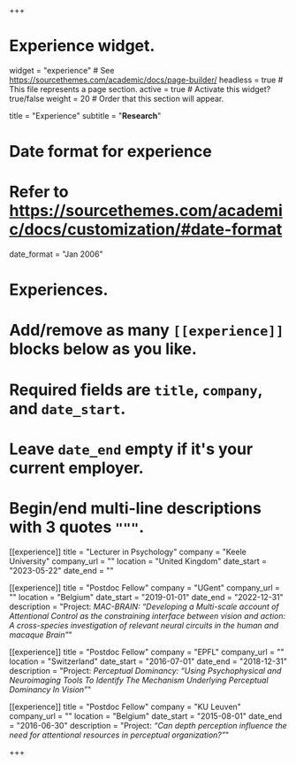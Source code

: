 +++
# Experience widget.
widget = "experience"  # See https://sourcethemes.com/academic/docs/page-builder/
headless = true  # This file represents a page section.
active = true  # Activate this widget? true/false
weight = 20  # Order that this section will appear.

title = "Experience"
subtitle = "**Research**"

# Date format for experience
#   Refer to https://sourcethemes.com/academic/docs/customization/#date-format
date_format = "Jan 2006"

# Experiences.
#   Add/remove as many `[[experience]]` blocks below as you like.
#   Required fields are `title`, `company`, and `date_start`.
#   Leave `date_end` empty if it's your current employer.
#   Begin/end multi-line descriptions with 3 quotes `"""`.
[[experience]]
  title = "Lecturer in Psychology"
  company = "Keele University"
  company_url = ""
  location = "United Kingdom"
  date_start = "2023-05-22"
  date_end = ""
  
[[experience]]
  title = "Postdoc Fellow"
  company = "UGent"
  company_url = ""
  location = "Belgium"
  date_start = "2019-01-01"
  date_end = "2022-12-31"
  description = "Project: *MAC-BRAIN: “Developing a Multi-scale account of Attentional Control as the constraining interface between vision and action: A cross-species investigation of relevant neural circuits in the human and macaque Brain”*"

[[experience]]
  title = "Postdoc Fellow"
  company = "EPFL"
  company_url = ""
  location = "Switzerland"
  date_start = "2016-07-01"
  date_end = "2018-12-31"
  description = "Project: *Perceptual Dominancy: “Using Psychophysical and Neuroimaging Tools To Identify The Mechanism Underlying Perceptual Dominancy In Vision”*"
  
[[experience]]
  title = "Postdoc Fellow"
  company = "KU Leuven"
  company_url = ""
  location = "Belgium"
  date_start = "2015-08-01"
  date_end = "2016-06-30"
  description = "Project: *“Can depth perception influence the need for attentional resources in perceptual organization?”*"

+++
